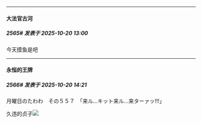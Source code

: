 ﻿
*****

####  大法官古河  
##### 2565#       发表于 2025-10-20 13:00

今天摸鱼是吧


*****

####  永恒的王牌  
##### 2566#       发表于 2025-10-20 14:21

月曜日のたわわ　その５５７　「来ル…キット来ル…来ターァッ!!!」

久违的贞子<img src="https://static.stage1st.com/image/smiley/face2017/074.png" referrerpolicy="no-referrer">

